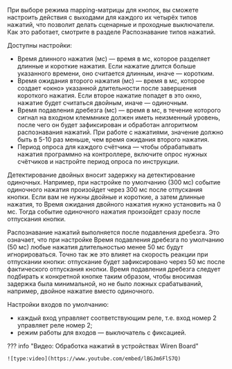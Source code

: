 При выборе режима mapping-матрицы для кнопок, вы сможете настроить действия с выходами для каждого их четырёх типов нажатий, что позволит делать сценарные и проходные выключатели. Как это работает, смотрите в разделе Распознавание типов нажатий.

Доступны настройки:

- Время длинного нажатия (мс) — время в мс, которое разделяет длинные и короткие нажатия. Если нажатие длится больше указанного времени, оно считается длинным, иначе — коротким.
- Время ожидания второго нажатия (мс) — время в мс, которое создает «окно» указанной длительности после завершения короткого нажатия. Если второе нажатие попадет в это окно, нажатие будет считаться двойным, иначе — одиночным.
- Время подавления дребезга (мс) — время в мс, в течение которого сигнал на входном клеммнике должен иметь неизменный уровень, после чего он будет зафиксирован и обработан алгоритмом распознавания нажатий. При работе с нажатиями, значение должно быть в 5-10 раз меньше, чем время ожидания второго нажатия.
- Период опроса для каждого счётчика — чтобы обрабатывать нажатия программно на контроллере, включите опрос нужных счётчиков и настройте период опроса по инструкции.

Детектирование двойных вносит задержку на детектирование одиночных. Например, при настройке по умолчанию (300 мс) событие одиночного нажатия произойдет через 300 мс после отпускания кнопки. Если вам не нужны двойные и короткие, а затем длинные нажатия, то Время ожидания двойного нажатия нужно установить на 0 мс. Тогда событие одиночного нажатия произойдет сразу после отпускания кнопки.

Распознавание нажатий выполняется после подавления дребезга. Это означает, что при настройке Время подавления дребезга по умолчанию (50 мс) любые нажатия длительностью менее 50 мс будут игнорироваться. Точно так же это влияет на скорость реакции при отпускании кнопки: отпускание будет зафиксировано через 50 мс после фактического отпускания кнопки. Время подавления дребезга следует подбирать к конкретной кнопке таким образом, чтобы вносимая задержка была минимальной, но не было ложных срабатываний, например, двойное нажатие вместо одиночного.

Настройки входов по умолчанию:

- каждый вход управляет соответствующим реле, т.е. вход номер 2 управляет реле номер 2;
- режим работы для входов — выключатель с фиксацией.

??? info "Видео: Обработка нажатий в устройствах Wiren Board"

    ![type:video](https://www.youtube.com/embed/lBGJm6FlS7Q)
